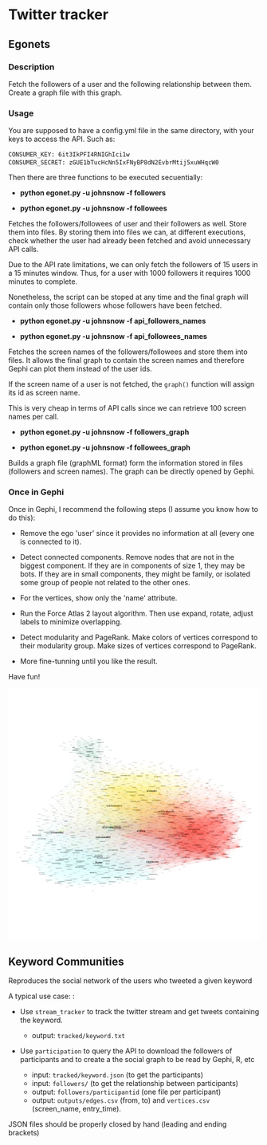 # Twitter tracker

## Egonets

### Description
Fetch the followers of a user and the following relationship between them. Create a graph file with this graph.

### Usage

You are supposed to have a config.yml file in the same directory, with your keys to access the API. Such as:

    CONSUMER_KEY: 6it3IkPFI4RNIGhIci1w
    CONSUMER_SECRET: zGUE1bTucHcNn5IxFNyBP8dN2EvbrMtij5xuWHqcW0

Then there are three functions to be executed secuentially:

*  **python egonet.py -u johnsnow -f followers**

*  **python egonet.py -u johnsnow -f followees**


Fetches the followers/followees of user and their followers as well. Store them into files. By storing them into files we can, at different executions, check whether the user had already been fetched and avoid unnecessary API calls. 

Due to the API rate limitations, we can only fetch the followers of 15 users in a 15 minutes window. Thus, for a user with 1000 followers it requires 1000 minutes to complete.

Nonetheless, the script can be stoped at any time and the final graph will contain only those followers whose followers have been fetched.

* **python egonet.py -u johnsnow -f api_followers_names**

* **python egonet.py -u johnsnow -f api_followees_names**

Fetches the screen names of the followers/followees and store them into files. It allows the final graph to contain the screen names and therefore Gephi can plot them instead of the user ids. 

If the screen name of a user is not fetched, the `graph()` function will assign its id as screen name. 

This is very cheap in terms of API calls since we can retrieve 100 screen names per call.

*  **python egonet.py -u johnsnow -f followers_graph**

*  **python egonet.py -u johnsnow -f followees_graph**


Builds a graph file (graphML format) form the information stored in files (followers and screen names). The graph can be directly opened by Gephi.


### Once in Gephi

Once in Gephi, I recommend the following steps (I assume you know how to do this):

*  Remove the ego 'user' since it provides no information at all (every one is connected to it).

* Detect connected components. Remove nodes that are not in the biggest component. If they are in components of size 1, they may be bots. If they are in small components, they might be family, or isolated some group of people not related to the other ones. 

* For the vertices, show only  the 'name' attribute.

* Run the Force Atlas 2 layout algorithm. Then use expand, rotate, adjust labels to minimize overlapping.

* Detect modularity and PageRank. Make colors of vertices correspond to their modularity group. Make sizes of vertices correspond to PageRank.

* More fine-tunning until you like the result.

Have fun!

![ego alberto_lm](https://github.com/alumbreras/twitter-followers-graph/blob/master/outputs/alberto_lm.png) 



## Keyword Communities

Reproduces the social network of the users who tweeted a given keyword

A typical use case: :

* Use `stream_tracker` to track the twitter stream and get tweets containing the keyword.
   *  output: `tracked/keyword.txt`

* Use `participation` to query the API to download the followers of participants and
to create a the social graph to be read by Gephi, R, etc
   *  input: `tracked/keyword.json` (to get the participants)
   *  input: `followers/` (to get the relationship between participants)
   *  output: `followers/participantid` (one file per participant)
   *  output: `outputs/edges.csv` (from, to) and `vertices.csv` (screen_name, entry_time).


JSON files should be properly closed by hand (leading and ending brackets)

